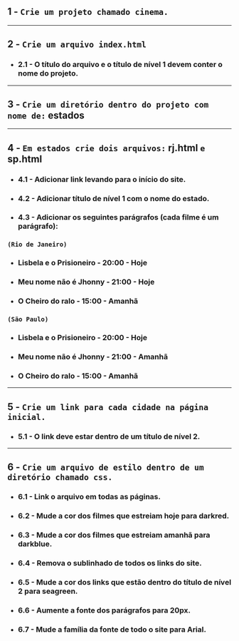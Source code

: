 ## 1 - `Crie um projeto chamado cinema.`

---

## 2 - `Crie um arquivo index.html`

- ### 2.1 - O título do arquivo e o título de nível 1 devem conter o nome do projeto.

---

## 3 - `Crie um diretório dentro do projeto com nome de:` estados

---

## 4 - `Em estados crie dois arquivos:` rj.html `e` sp.html

- ### 4.1 - Adicionar link levando para o início do site.

- ### 4.2 - Adicionar título de nível 1 com o nome do estado.

- ### 4.3 - Adicionar os seguintes parágrafos (cada filme é um parágrafo):

### `(Rio de Janeiro)`

- ### Lisbela e o Prisioneiro - 20:00 - Hoje

- ### Meu nome não é Jhonny - 21:00 - Hoje

- ### O Cheiro do ralo - 15:00 - Amanhã

### `(São Paulo)`

- ### Lisbela e o Prisioneiro - 20:00 - Hoje

- ### Meu nome não é Jhonny - 21:00 - Amanhã

- ### O Cheiro do ralo - 15:00 - Amanhã

---

## 5 - `Crie um link para cada cidade na página inicial.`

- ### 5.1 - O link deve estar dentro de um título de nível 2.

---

## 6 - `Crie um arquivo de estilo dentro de um diretório chamado css.`

- ### 6.1 - Link o arquivo em todas as páginas.

- ### 6.2 - Mude a cor dos filmes que estreiam hoje para darkred.

- ### 6.3 - Mude a cor dos filmes que estreiam amanhã para darkblue.

- ### 6.4 - Remova o sublinhado de todos os links do site.

- ### 6.5 - Mude a cor dos links que estão dentro do título de nível 2 para seagreen.

- ### 6.6 - Aumente a fonte dos parágrafos para 20px.

- ### 6.7 - Mude a família da fonte de todo o site para Arial.
